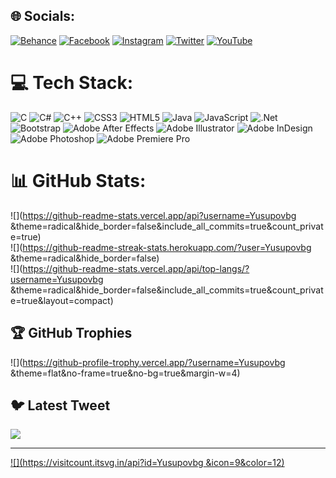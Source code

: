 
## 🌐 Socials:
[![Behance](https://img.shields.io/badge/Behance-1769ff?logo=behance&logoColor=white)](https://behance.net/Yusupovbg ) [![Facebook](https://img.shields.io/badge/Facebook-%231877F2.svg?logo=Facebook&logoColor=white)](https://facebook.com/Yusupovbg ) [![Instagram](https://img.shields.io/badge/Instagram-%23E4405F.svg?logo=Instagram&logoColor=white)](https://instagram.com/Yusupovbg ) [![Twitter](https://img.shields.io/badge/Twitter-%231DA1F2.svg?logo=Twitter&logoColor=white)](https://twitter.com/Yusupovbg ) [![YouTube](https://img.shields.io/badge/YouTube-%23FF0000.svg?logo=YouTube&logoColor=white)](https://youtube.com/@Bkhtdev ) 

# 💻 Tech Stack:
![C](https://img.shields.io/badge/c-%2300599C.svg?style=for-the-badge&logo=c&logoColor=white) ![C#](https://img.shields.io/badge/c%23-%23239120.svg?style=for-the-badge&logo=c-sharp&logoColor=white) ![C++](https://img.shields.io/badge/c++-%2300599C.svg?style=for-the-badge&logo=c%2B%2B&logoColor=white) ![CSS3](https://img.shields.io/badge/css3-%231572B6.svg?style=for-the-badge&logo=css3&logoColor=white) ![HTML5](https://img.shields.io/badge/html5-%23E34F26.svg?style=for-the-badge&logo=html5&logoColor=white) ![Java](https://img.shields.io/badge/java-%23ED8B00.svg?style=for-the-badge&logo=java&logoColor=white) ![JavaScript](https://img.shields.io/badge/javascript-%23323330.svg?style=for-the-badge&logo=javascript&logoColor=%23F7DF1E) ![.Net](https://img.shields.io/badge/.NET-5C2D91?style=for-the-badge&logo=.net&logoColor=white) ![Bootstrap](https://img.shields.io/badge/bootstrap-%23563D7C.svg?style=for-the-badge&logo=bootstrap&logoColor=white) ![Adobe After Effects](https://img.shields.io/badge/Adobe%20After%20Effects-9999FF.svg?style=for-the-badge&logo=Adobe%20After%20Effects&logoColor=white) ![Adobe Illustrator](https://img.shields.io/badge/adobeillustrator-%23FF9A00.svg?style=for-the-badge&logo=adobeillustrator&logoColor=white) ![Adobe InDesign](https://img.shields.io/badge/Adobe%20InDesign-49021F?style=for-the-badge&logo=adobeindesign&logoColor=white) ![Adobe Photoshop](https://img.shields.io/badge/adobephotoshop-%2331A8FF.svg?style=for-the-badge&logo=adobephotoshop&logoColor=white) ![Adobe Premiere Pro](https://img.shields.io/badge/Adobe%20Premiere%20Pro-9999FF.svg?style=for-the-badge&logo=Adobe%20Premiere%20Pro&logoColor=white)
# 📊 GitHub Stats:
![](https://github-readme-stats.vercel.app/api?username=Yusupovbg &theme=radical&hide_border=false&include_all_commits=true&count_private=true)<br/>
![](https://github-readme-streak-stats.herokuapp.com/?user=Yusupovbg &theme=radical&hide_border=false)<br/>
![](https://github-readme-stats.vercel.app/api/top-langs/?username=Yusupovbg &theme=radical&hide_border=false&include_all_commits=true&count_private=true&layout=compact)

## 🏆 GitHub Trophies
![](https://github-profile-trophy.vercel.app/?username=Yusupovbg &theme=flat&no-frame=true&no-bg=true&margin-w=4)

## 🐦 Latest Tweet
[![](https://gtce.itsvg.in/api?username=Yusupovbg )](https://github.com/VishwaGauravIn/github-twitter-card-embed)

---
[![](https://visitcount.itsvg.in/api?id=Yusupovbg &icon=9&color=12)](https://visitcount.itsvg.in)

<!-- Proudly created with GPRM ( https://gprm.itsvg.in ) -->
